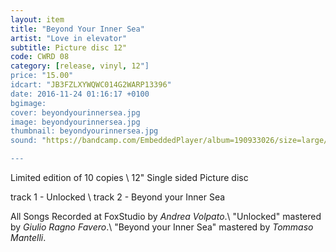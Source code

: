 ```yaml
---
layout: item
title: "Beyond Your Inner Sea"
artist: "Love in elevator"
subtitle: Picture disc 12"
code: CWRD 08
category: [release, vinyl, 12"]
price: "15.00"
idcart: "JB3FZLXYWQWC014G2WARP13396"
date: 2016-11-24 01:16:17 +0100
bgimage:
cover: beyondyourinnersea.jpg
image: beyondyourinnersea.jpg
thumbnail: beyondyourinnersea.jpg
sound: "https://bandcamp.com/EmbeddedPlayer/album=190933026/size=large/bgcol=333333/linkcol=ffffff/tracklist=false/artwork=small/transparent=true/"

---
```


Limited edition of 10 copies \\
12" Single sided Picture disc

track 1 - Unlocked \\
track 2 - Beyond your Inner Sea

All Songs Recorded at FoxStudio by _Andrea Volpato_.\\
"Unlocked" mastered by _Giulio Ragno Favero_.\\
"Beyond your Inner Sea" mastered by _Tommaso Mantelli_.